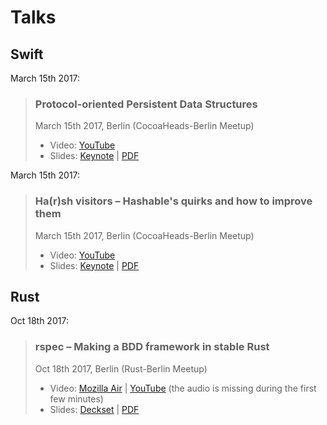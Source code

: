 # Talks

## Swift

March 15th 2017:

> ### Protocol-oriented Persistent Data Structures
>
> March 15th 2017, Berlin (CocoaHeads-Berlin Meetup)
>
> - Video: [YouTube](https://www.youtube.com/watch?v=cBKHxq_Z_9E)
> - Slides: [Keynote](CocoaHeads-Berlin/2017-03-15/2017-03-15.key) | [PDF](CocoaHeads-Berlin/2017-03-15/2017-03-15.pdf)

March 15th 2017:

> ### Ha(r)sh visitors – Hashable's quirks and how to improve them
>
> March 15th 2017, Berlin (CocoaHeads-Berlin Meetup)
>
> - Video: [YouTube](https://www.youtube.com/watch?v=Dze6ownZO40)
> - Slides: [Keynote](CocoaHeads-Berlin/2017-05-17/2017-05-17.key) | [PDF](CocoaHeads-Berlin/2017-05-17/2017-05-17.pdf)

## Rust

Oct 18th 2017:

> ### rspec – Making a BDD framework in stable Rust
>
> Oct 18th 2017, Berlin (Rust-Berlin Meetup)
>
> - Video: [Mozilla Air](https://air.mozilla.org/rust-berlin-meetup-october-2017/#@32m00s) | [YouTube](https://www.youtube.com/watch?v=-9DXoSEdNoc&t=1940)
>   (the audio is missing during the first few minutes)
> - Slides: [Deckset](Rust-Berlin/2017-10-18/2017-10-18.pdf) | [PDF](Rust-Berlin/2017-10-18/2017-10-18.pdf)